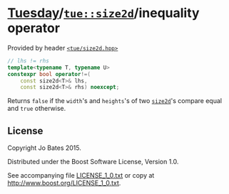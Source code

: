 [Tuesday](../../../README.md)/[`tue::size2d`](../../headers/size2d.md)/inequality operator
==========================================================================================
Provided by header [`<tue/size2d.hpp>`](../../headers/size2d.md)

```c++
// lhs != rhs
template<typename T, typename U>
constexpr bool operator!=(
    const size2d<T>& lhs,
    const size2d<T>& rhs) noexcept;
```

Returns `false` if the `width`'s and `heights`'s of two
[`size2d`](../../headers/size2d.md)'s compare equal and `true` otherwise.

License
-------
Copyright Jo Bates 2015.

Distributed under the Boost Software License, Version 1.0.

See accompanying file [LICENSE_1_0.txt](../../../LICENSE_1_0.txt) or copy at
http://www.boost.org/LICENSE_1_0.txt.
